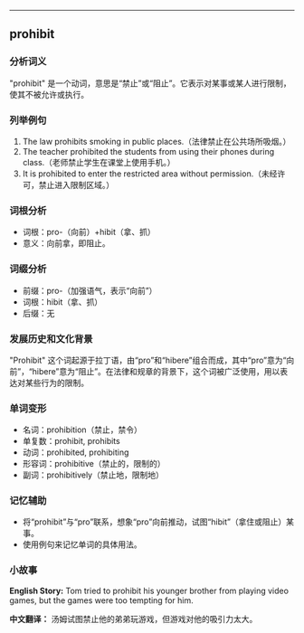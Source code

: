
---------------
## prohibit
### 分析词义
"prohibit" 是一个动词，意思是“禁止”或“阻止”。它表示对某事或某人进行限制，使其不被允许或执行。

### 列举例句
1. The law prohibits smoking in public places.（法律禁止在公共场所吸烟。）
2. The teacher prohibited the students from using their phones during class.（老师禁止学生在课堂上使用手机。）
3. It is prohibited to enter the restricted area without permission.（未经许可，禁止进入限制区域。）

### 词根分析
- 词根：pro-（向前）+hibit（拿、抓）
- 意义：向前拿，即阻止。

### 词缀分析
- 前缀：pro-（加强语气，表示“向前”）
- 词根：hibit（拿、抓）
- 后缀：无

### 发展历史和文化背景
"Prohibit" 这个词起源于拉丁语，由“pro”和“hibere”组合而成，其中“pro”意为“向前”，“hibere”意为“阻止”。在法律和规章的背景下，这个词被广泛使用，用以表达对某些行为的限制。

### 单词变形
- 名词：prohibition（禁止，禁令）
- 单复数：prohibit, prohibits
- 动词：prohibited, prohibiting
- 形容词：prohibitive（禁止的，限制的）
- 副词：prohibitively（禁止地，限制地）

### 记忆辅助
- 将“prohibit”与“pro”联系，想象“pro”向前推动，试图“hibit”（拿住或阻止）某事。
- 使用例句来记忆单词的具体用法。

### 小故事
**English Story:**
Tom tried to prohibit his younger brother from playing video games, but the games were too tempting for him.

**中文翻译：**
汤姆试图禁止他的弟弟玩游戏，但游戏对他的吸引力太大。

